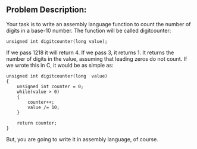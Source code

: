 Problem Description:
-------------------------------------------------------------------------
Your task is to write an assembly language function to count the number of digits in a base-10 number. The function will be called digitcounter:

```
unsigned int digitcounter(long value);
```

If we pass 1218 it will return 4. If we pass 3, it returns 1. It returns the number of digits in the value, assuming that leading zeros do not count. If we wrote this in C, it would be as simple as:

```
unsigned int digitcounter(long  value) 
{
    unsigned int counter = 0;
    while(value > 0) 
    {
        counter++;
        value /= 10;
    }
    
    return counter;
}
```

But, you are going to write it in assembly language, of course.
